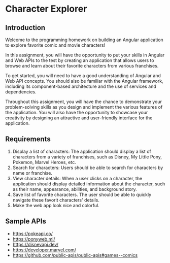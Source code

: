 # Character Explorer

## Introduction

Welcome to the programming homework on building an Angular application to explore favorite comic and movie characters!

In this assignment, you will have the opportunity to put your skills in Angular and Web APIs to the test by creating an application that allows users to browse and learn about their favorite characters from various franchises.

To get started, you will need to have a good understanding of Angular and Web API concepts. You should also be familiar with the Angular framework, including its component-based architecture and the use of services and dependencies.

Throughout this assignment, you will have the chance to demonstrate your problem-solving skills as you design and implement the various features of the application. You will also have the opportunity to showcase your creativity by designing an attractive and user-friendly interface for the application.

## Requirements

1. Display a list of characters: The application should display a list of characters from a variety of franchises, such as Disney, My Little Pony, Pokemon, Marvel Heroes, etc.
2. Search for characters: Users should be able to search for characters by name or franchise.
3. View character details: When a user clicks on a character, the application should display detailed information about the character, such as their name, appearance, abilities, and background story.
4. Save list of favorite characters. The user should be able to quickly navigate these favorit characters' details.
5. Make the web app look nice and colorful.

## Sample APIs

* https://pokeapi.co/
* https://ponyweb.ml/
* https://disneyapi.dev/
* https://developer.marvel.com/
* https://github.com/public-apis/public-apis#games--comics
